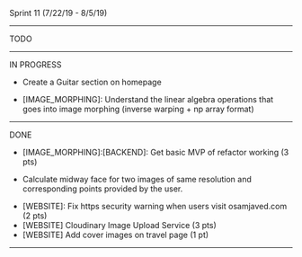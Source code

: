 Sprint 11 (7/22/19 - 8/5/19)

------------------------------------
TODO



------------------------------------
IN PROGRESS
- Create a Guitar section on homepage

 * [IMAGE_MORPHING]: Understand the linear algebra operations that goes into image morphing (inverse warping + np array format)
------------------------------------
DONE
- [IMAGE_MORPHING]:[BACKEND]: Get basic MVP of refactor working (3 pts)
 * Calculate midway face for two images of same resolution and corresponding points provided by the user.
- [WEBSITE]: Fix https security warning when users visit osamjaved.com (2 pts)
- [WEBSITE] Cloudinary Image Upload Service (3 pts)
- [WEBSITE] Add cover images on travel page (1 pt)
 
------------------------------------
